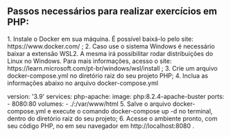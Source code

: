 <h2> Passos necessários para realizar exercícios em PHP: </h2>
1. Instale o Docker em sua máquina. É possível baixá-lo pelo site:  https://www.docker.com/ ;
2. Caso use o sistema Windows é necessário baixar a extensão WSL2. A mesma irá possibilitar rodar distribuições do Linux no Windows. Para mais informações, acesso o site: https://learn.microsoft.com/pt-br/windows/wsl/install ;
3. Crie um arquivo docker-compose.yml no diretório raiz do seu projeto PHP;
4. Inclua as informações abaixo no arquivo docker-compose.yml

version: '3.9'
services:
  php-apache:
    image: php:8.2.4-apache-buster
    ports:
      - 8080:80
    volumes: 
      - ./:/var/www/html
5. Salve o arquivo docker-compose.yml e execute o comando docker-compose up -d no terminal, dentro do diretório raiz do seu projeto;
6. Acesse o ambiente pronto, com seu código PHP, no em seu navegador em  http://localhost:8080 .